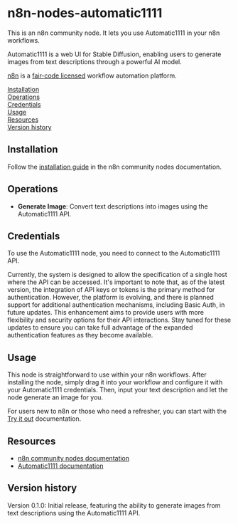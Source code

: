 # n8n-nodes-automatic1111

This is an n8n community node. It lets you use Automatic1111 in your n8n workflows.

Automatic1111 is a web UI for Stable Diffusion, enabling users to generate images from text descriptions through a powerful AI model.

[n8n](https://n8n.io/) is a [fair-code licensed](https://docs.n8n.io/reference/license/) workflow automation platform.

[Installation](#installation)  
[Operations](#operations)  
[Credentials](#credentials)  
[Usage](#usage)  
[Resources](#resources)  
[Version history](#version-history)

## Installation

Follow the [installation guide](https://docs.n8n.io/integrations/community-nodes/installation/) in the n8n community nodes documentation.

## Operations

- **Generate Image**: Convert text descriptions into images using the Automatic1111 API.

## Credentials

To use the Automatic1111 node, you need to connect to the Automatic1111 API.

Currently, the system is designed to allow the specification of a single host where the API can be accessed. It's important to note that, as of the latest version, the integration of API keys or tokens is the primary method for authentication. However, the platform is evolving, and there is planned support for additional authentication mechanisms, including Basic Auth, in future updates. This enhancement aims to provide users with more flexibility and security options for their API interactions. Stay tuned for these updates to ensure you can take full advantage of the expanded authentication features as they become available.

## Usage

This node is straightforward to use within your n8n workflows. After installing the node, simply drag it into your workflow and configure it with your Automatic1111 credentials. Then, input your text description and let the node generate an image for you.

For users new to n8n or those who need a refresher, you can start with the [Try it out](https://docs.n8n.io/try-it-out/) documentation.

## Resources

* [n8n community nodes documentation](https://docs.n8n.io/integrations/community-nodes/)
* [Automatic1111 documentation](https://github.com/Automatic1111/stable-diffusion-webui)

## Version history

Version 0.1.0: Initial release, featuring the ability to generate images from text descriptions using the Automatic1111 API.
